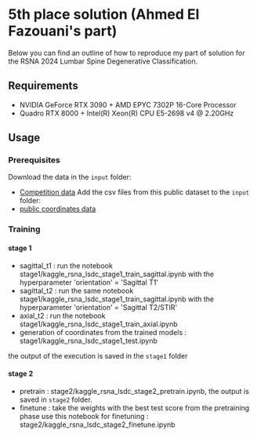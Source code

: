# 5th place solution (Ahmed El Fazouani's part)
Below you can find an outline of how to reproduce my part of solution for the RSNA 2024 Lumbar Spine Degenerative Classification.
## Requirements
- NVIDIA GeForce RTX 3090 + AMD EPYC 7302P 16-Core Processor
- Quadro RTX 8000 + Intel(R) Xeon(R) CPU E5-2698 v4 @ 2.20GHz
## Usage
### Prerequisites
Download the data in the `input` folder:
  - [Competition data](https://www.kaggle.com/competitions/rsna-2024-lumbar-spine-degenerative-classification/data)
Add the csv files from this public dataset to the `input` folder:
  - [public coordinates data](https://www.kaggle.com/datasets/brendanartley/lumbar-coordinate-pretraining-dataset)
### Training
#### stage 1
- sagittal_t1 : run the notebook stage1/kaggle_rsna_lsdc_stage1_train_sagittal.ipynb with the hyperparameter 'orientation' =  'Sagittal T1'
- sagittal_t2 : run the same notebook stage1/kaggle_rsna_lsdc_stage1_train_sagittal.ipynb with the hyperparameter 'orientation' = 'Sagittal T2/STIR'
- axial_t2 : run the notebook stage1/kaggle_rsna_lsdc_stage1_train_axial.ipynb
- generation of coordinates from the trained models : stage1/kaggle_rsna_lsdc_stage1_test.ipynb

the output of the execution is saved in the `stage1` folder
#### stage 2
- pretrain : stage2/kaggle_rsna_lsdc_stage2_pretrain.ipynb, the output is saved in `stage2` folder.
- finetune : take the weights with the best test score from the pretraining phase use this notebook for finetuning : stage2/kaggle_rsna_lsdc_stage2_finetune.ipynb


